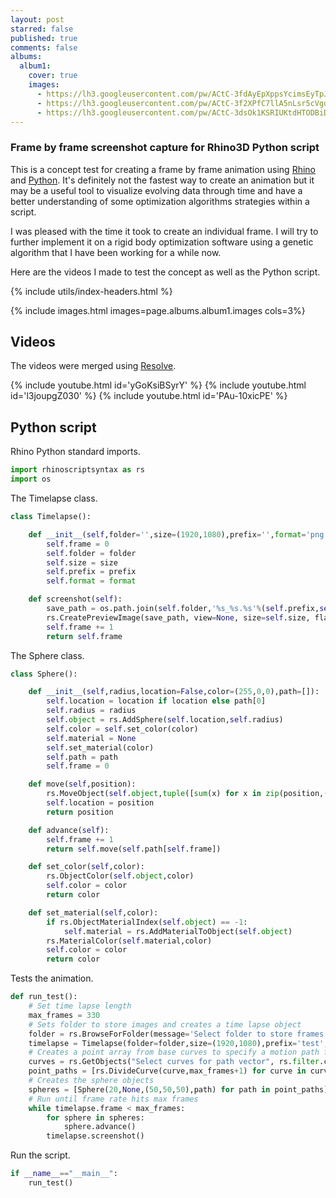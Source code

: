 ```yaml
---
layout: post
starred: false
published: true
comments: false
albums:
  album1:
    cover: true
    images:
      - https://lh3.googleusercontent.com/pw/ACtC-3fdAyEpXppsYcimsEyTpJvDwSumGecpx2zGB-5YsaGw1cN1H_wWd6fA1TUWo7qJ1Ba88Bf4usiStuXu4KR-Y6BXTtCH0f232O6KAqezwajxlC95F0Ggy9Uplw8mLoEHx7NMFBGcD_FvrXJj1edLdUu8mg=w1782-h886-no?authuser=1
      - https://lh3.googleusercontent.com/pw/ACtC-3f2XPfC7llA5nLsr5cVgdBjLcc7rEjJJzC8SOe5kMPDkHQEL5DPEUSZTESZ0eyyC0crZMeD58oxfB6vA6iqu6LKedeCDDAn-9LTaUWOb2p1e7Bfcl6kKwCy98nu6xlMJ7GJwqyues7_zUkBX5JlDfIOjA=w1745-h930-no?authuser=1
      - https://lh3.googleusercontent.com/pw/ACtC-3dsOk1KSRIUKtdHTODBiDwtvM5Q8m4eyycFbtQNvQZk4ttouoo7hCIGXbUREINct2NVxTt203DK8waElULxygJ8hT5vym5Pxf7HHEEm9BDtpB391H6puM7rCRHF0EISQet0x3DoCi2TEza6ZpBIyn0uHA=w1869-h765-no?authuser=1
---
```


### Frame by frame screenshot capture for Rhino3D Python script
This is a concept test for creating a frame by frame animation using [Rhino](https://www.rhino3d.com/6) and [Python](https://www.python.org/). It's definitely not the fastest way to create an animation but it may be a useful tool to visualize evolving data through time and have a better understanding of some optimization algorithms strategies within a script.

I was pleased with the time it took to create an individual frame. I will try to further implement it on a rigid body optimization software using a genetic algorithm that I have been working for a while now.

Here are the videos I made to test the concept as well as the Python script.

{% include utils/index-headers.html %}

{% include images.html images=page.albums.album1.images cols=3%}

## Videos
The videos were merged using [Resolve](https://www.blackmagicdesign.com/products/davinciresolve).

{% include youtube.html id='yGoKsiBSyrY' %}
{% include youtube.html id='l3joupgZ030' %}
{% include youtube.html id='PAu-10xicPE' %}   

## Python script
Rhino Python standard imports.
```python
import rhinoscriptsyntax as rs
import os
```

The Timelapse class.
```python
class Timelapse():

    def __init__(self,folder='',size=(1920,1080),prefix='',format='png'):
        self.frame = 0
        self.folder = folder
        self.size = size
        self.prefix = prefix
        self.format = format

    def screenshot(self):
        save_path = os.path.join(self.folder,'%s_%s.%s'%(self.prefix,self.frame,self.format))
        rs.CreatePreviewImage(save_path, view=None, size=self.size, flags=2, wireframe=False)
        self.frame += 1
        return self.frame
```

The Sphere class.
```python
class Sphere():

    def __init__(self,radius,location=False,color=(255,0,0),path=[]):
        self.location = location if location else path[0]
        self.radius = radius
        self.object = rs.AddSphere(self.location,self.radius)
        self.color = self.set_color(color)
        self.material = None
        self.set_material(color)
        self.path = path
        self.frame = 0

    def move(self,position):
        rs.MoveObject(self.object,tuple([sum(x) for x in zip(position,(-n for n in self.location))]))
        self.location = position
        return position

    def advance(self):
        self.frame += 1
        return self.move(self.path[self.frame])

    def set_color(self,color):
        rs.ObjectColor(self.object,color)
        self.color = color
        return color

    def set_material(self,color):
        if rs.ObjectMaterialIndex(self.object) == -1:
            self.material = rs.AddMaterialToObject(self.object)
        rs.MaterialColor(self.material,color)
        self.color = color
        return color
```

Tests the animation.
```python
def run_test():
    # Set time lapse length
    max_frames = 330
    # Sets folder to store images and creates a time lapse object
    folder = rs.BrowseForFolder(message='Select folder to store frames')
    timelapse = Timelapse(folder=folder,size=(1920,1080),prefix='test',format='png')
    # Creates a point array from base curves to specify a motion path for the spheres to follow
    curves = rs.GetObjects("Select curves for path vector", rs.filter.curve,True,True)
    point_paths = [rs.DivideCurve(curve,max_frames+1) for curve in curves]
    # Creates the sphere objects
    spheres = [Sphere(20,None,(50,50,50),path) for path in point_paths]
    # Run until frame rate hits max frames
    while timelapse.frame < max_frames:
        for sphere in spheres:
            sphere.advance()
        timelapse.screenshot()
```

Run the script.
```python
if __name__=="__main__":
    run_test()
```
